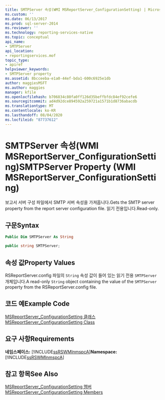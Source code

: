 ```yaml
---
title: SMTPServer 속성(WMI MSReportServer_ConfigurationSetting) | Microsoft Docs
ms.custom: ''
ms.date: 06/13/2017
ms.prod: sql-server-2014
ms.reviewer: ''
ms.technology: reporting-services-native
ms.topic: conceptual
api_name:
- SMTPServer
api_location:
- reportingservices.mof
topic_type:
- apiref
helpviewer_keywords:
- SMTPServer property
ms.assetid: 8bcceeba-e1a0-44ef-bda1-600c6925e1db
author: maggiesMSFT
ms.author: maggies
manager: kfile
ms.openlocfilehash: b706834c80fa0ff126d35beffbfdc84ef92cefe6
ms.sourcegitcommit: ad4d92dce894592a259721a1571b1d8736abacdb
ms.translationtype: MT
ms.contentlocale: ko-KR
ms.lasthandoff: 08/04/2020
ms.locfileid: "87737612"
---
```

# <a name="smtpserver-property-wmi-msreportserver_configurationsetting"></a><span data-ttu-id="20710-102">SMTPServer 속성(WMI MSReportServer_ConfigurationSetting)</span><span class="sxs-lookup"><span data-stu-id="20710-102">SMTPServer Property (WMI MSReportServer_ConfigurationSetting)</span></span>
  <span data-ttu-id="20710-103">보고서 서버 구성 파일에서 SMTP 서버 속성을 가져옵니다.</span><span class="sxs-lookup"><span data-stu-id="20710-103">Gets the SMTP server property from the report server configuration file.</span></span> <span data-ttu-id="20710-104">읽기 전용입니다.</span><span class="sxs-lookup"><span data-stu-id="20710-104">Read-only.</span></span>  
  
## <a name="syntax"></a><span data-ttu-id="20710-105">구문</span><span class="sxs-lookup"><span data-stu-id="20710-105">Syntax</span></span>  
  
```vb  
Public Dim SMTPServer As String  
```  
  
```csharp  
public string SMTPServer;  
```  
  
## <a name="property-values"></a><span data-ttu-id="20710-106">속성 값</span><span class="sxs-lookup"><span data-stu-id="20710-106">Property Values</span></span>  
 <span data-ttu-id="20710-107">RSReportServer.config 파일의 `String` 속성 값이 들어 있는 읽기 전용 `SMTPServer` 개체입니다.</span><span class="sxs-lookup"><span data-stu-id="20710-107">A read-only `String` object containing the value of the `SMTPServer` property from the RSReportServer.config file.</span></span>  
  
## <a name="example-code"></a><span data-ttu-id="20710-108">코드 예</span><span class="sxs-lookup"><span data-stu-id="20710-108">Example Code</span></span>  
 [<span data-ttu-id="20710-109">MSReportServer_ConfigurationSetting 클래스</span><span class="sxs-lookup"><span data-stu-id="20710-109">MSReportServer_ConfigurationSetting Class</span></span>](msreportserver-configurationsetting-class.md)  
  
## <a name="requirements"></a><span data-ttu-id="20710-110">요구 사항</span><span class="sxs-lookup"><span data-stu-id="20710-110">Requirements</span></span>  
 <span data-ttu-id="20710-111">**네임스페이스:** [!INCLUDE[ssRSWMInmspcA](../../includes/ssrswminmspca-md.md)]</span><span class="sxs-lookup"><span data-stu-id="20710-111">**Namespace:** [!INCLUDE[ssRSWMInmspcA](../../includes/ssrswminmspca-md.md)]</span></span>  
  
## <a name="see-also"></a><span data-ttu-id="20710-112">참고 항목</span><span class="sxs-lookup"><span data-stu-id="20710-112">See Also</span></span>  
 [<span data-ttu-id="20710-113">MSReportServer_ConfigurationSetting 멤버</span><span class="sxs-lookup"><span data-stu-id="20710-113">MSReportServer_ConfigurationSetting Members</span></span>](msreportserver-configurationsetting-members.md)  
  
  
